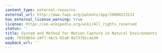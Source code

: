 ```yaml
---
content_type: external-resource
external_url: http://www.faqs.org/patents/app/20080223131
has_external_license_warning: true
license: https://en.wikipedia.org/wiki/All_rights_reserved
status: ''
title: System and Method for Motion Capture in Natural Environments
uid: 79350b54-c0f7-4bc5-92a0-0a73791c4a39
wayback_url: ''
---
```

